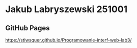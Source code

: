 
# Jakub Labryszewski 251001

## GitHub Pages
https://stiwsquer.github.io/Programowanie-interf-web-lab3/



